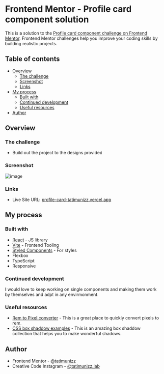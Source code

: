 # Frontend Mentor - Profile card component solution

This is a solution to the [Profile card component challenge on Frontend Mentor](https://www.frontendmentor.io/challenges/profile-card-component-cfArpWshJ). Frontend Mentor challenges help you improve your coding skills by building realistic projects. 

## Table of contents

- [Overview](#overview)
  - [The challenge](#the-challenge)
  - [Screenshot](#screenshot)
  - [Links](#links)
- [My process](#my-process)
  - [Built with](#built-with)
  - [Continued development](#continued-development)
  - [Useful resources](#useful-resources)
- [Author](#author)

## Overview

### The challenge

- Build out the project to the designs provided

### Screenshot


![image](https://user-images.githubusercontent.com/22306957/211187738-246e40f3-1658-4996-b7b4-7135b665ba9d.png)

### Links

- Live Site URL: [profile-card-tatimunizz.vercel.app](https://profile-card-tatimunizz.vercel.app)

## My process

### Built with

- [React](https://reactjs.org/) - JS library
- [Vite](https://vitejs.dev) - Frontend Tooling
- [Styled Components](https://styled-components.com/) - For styles
- Flexbox
- TypeScript
- Responsive

### Continued development

I would love to keep working on single components and making them work by themselves and adpt in any envirmonment.
### Useful resources

- [Rem to Pixel converter](https://codebeautify.org/rem-to-px-converter) - This is a great place to quickly convert pixels to rem.
- [CSS box shaddow examples](https://getcssscan.com/css-box-shadow-examples) - This is an amazing box shaddow collection that helps you to make wonderful shadows.
## Author

- Frontend Mentor - [@tatimunizz](https://www.frontendmentor.io/profile/tatimunizz)
- Creative Code Instagram - [@tatimunizz.lab](https://www.instagram.com/tatimunizz.lab/)
